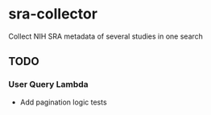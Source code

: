 # sra-collector

Collect NIH SRA metadata of several studies in one search


## TODO
### User Query Lambda
- Add pagination logic tests
